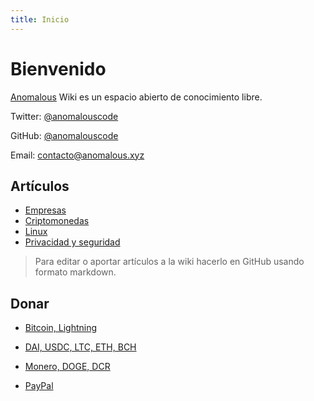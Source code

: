 ```yaml
---
title: Inicio
---
```


# Bienvenido

[Anomalous](https://anomalous.xyz) Wiki es un espacio abierto de conocimiento libre.

Twitter: [@anomalouscode](https://twitter.com/anomalouscode)

GitHub: [@anomalouscode](https://github.com/anomalouscode)

Email: contacto@anomalous.xyz

## Artículos

- [Empresas](empresas/)
- [Criptomonedas](criptomonedas/)
- [Linux](linux/)
- [Privacidad y seguridad](privacidad/)

> Para editar o aportar artículos a la wiki hacerlo en GitHub usando formato markdown.

## Donar

- [Bitcoin, Lightning](https://checkout.opennode.com/p/32c4dcff-1ef4-44ba-908e-cccf7f564233)

- [DAI, USDC, LTC, ETH, BCH](https://commerce.coinbase.com/checkout/cc3345c4-4697-44f7-a3a1-0ada15e37697)

- [Monero, DOGE, DCR](https://globee.com/donate/Mmp6rjZ53Yo2ZOPGKkgVbR)

- [PayPal](https://www.paypal.com/donate?hosted_button_id=LBVYB6G6GAJQW)

